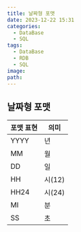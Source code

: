 ```yaml
---
title: 날짜형 포맷
date: 2023-12-22 15:31
categories:
  - DataBase
  - SQL
tags:
  - DataBase
  - RDB
  - SQL
image: 
path:
---
```

## 날짜형 포맷

|포맷 표현|의미|
|---|---|
|YYYY|년|
|MM|월|
|DD|일|
|HH|시(12)|
|HH24|시(24)|
|MI|분|
|SS|초|